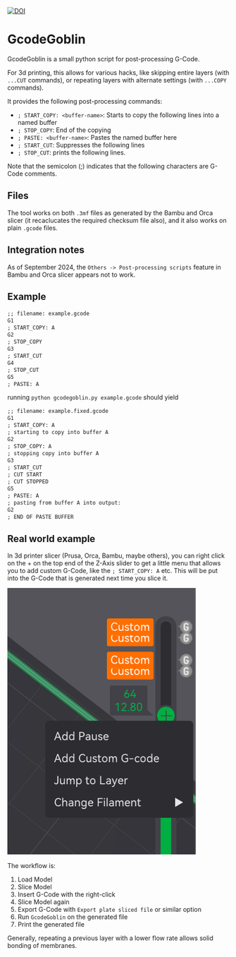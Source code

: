 [![DOI](https://zenodo.org/badge/13835039.svg)](https://zenodo.org/doi/10.5281/zenodo.13835039)


# GcodeGoblin

GcodeGoblin is a small python script for post-processing G-Code. 

For 3d printing, this allows for various hacks, like skipping entire layers (with `...CUT` commands), or repeating layers with alternate
settings (with `...COPY` commands).

It provides the following post-processing commands:

- `; START_COPY: <buffer-name>`: Starts to copy the following lines into a named buffer
- `; STOP_COPY`: End of the copying
- `; PASTE: <buffer-name>`: Pastes the named buffer here
- `; START_CUT`: Suppresses the following lines
- `; STOP_CUT`: prints the following lines.

Note that the semicolon (;) indicates that the following characters are G-Code comments.

## Files

The tool works on both `.3mf` files as generated by the Bambu and Orca slicer (it recaclucates the required checksum
file also), and it also works on plain `.gcode` files.

## Integration notes
As of September 2024, the `Others -> Post-processing scripts` feature in Bambu and Orca slicer appears not to work.


## Example

```gcode
;; filename: example.gcode
G1
; START_COPY: A
G2
; STOP_COPY
G3
; START_CUT
G4
; STOP_CUT
G5
; PASTE: A
```

running `python gcodegoblin.py example.gcode`
should yield 

```gcode
;; filename: example.fixed.gcode
G1
; START_COPY: A
; starting to copy into buffer A
G2
; STOP_COPY: A
; stopping copy into buffer A
G3
; START_CUT
; CUT START
; CUT STOPPED
G5
; PASTE: A
; pasting from buffer A into output:
G2
; END OF PASTE BUFFER
```

## Real world example

In 3d printer slicer (Prusa, Orca, Bambu, maybe others), you can right click on the + on the top end of the Z-Axis slider to get a little menu that allows you to add custom G-Code, like the `; START_COPY: A` etc. This will be put into the G-Code that is generated next time you slice it. 

![Example slicer menu from Bambu Studio](images/slicer-menu.png)

The workflow is:

1. Load Model
1. Slice Model
1. Insert G-Code with the right-click
1. Slice Model again
1. Export G-Code with `Export plate sliced file` or similar option
1. Run `GcodeGoblin` on the generated file
1. Print the generated file

Generally, repeating a previous layer with a lower flow rate allows solid bonding of membranes.
